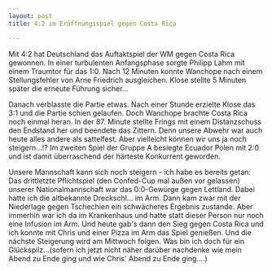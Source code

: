 ```yaml
---
layout: post
title: 4:2 im Eröffnungsspiel gegen Costa Rica

---
```


Mit 4:2 hat Deutschland das Auftaktspiel der WM gegen Costa Rica gewonnen. In einer turbulenten Anfangsphase sorgte Philipp Lahm mit einem Traumtor für das 1:0. Nach 12 Minuten konnte Wanchope nach einem Stellungsfehler von Arne Friedrich ausgleichen. Klose stellte 5 Minuten später die erneute Führung sicher...

Danach verblasste die Partie etwas. Nach einer Stunde erzielte Klose das 3:1 und die Partie schien gelaufen. Doch Wanchope brachte Costa Rica noch einmal heran. In der 87. Minute stellte Frings mit einem Distanzschuss den Endstand her und beendete das Zittern. Denn unsere Abwehr war auch heute alles andere als sattelfest. Aber vielleicht können wir uns ja noch steigern...!? Im zweiten Spiel der Gruppe A besiegte Ecuador Polen mit 2:0 und ist damit überraschend der härteste Konkurrent geworden.

Unsere Mannschaft kann sich noch steigern - ich habe es bereits getan: Das drittletzte Pflichtspiel (den Confed-Cup mal außen vor gelassen) unserer Nationalmannschaft war das 0:0-Gewürge gegen Lettland. Dabei hatte ich die altbekannte Dreckschl... im Arm. Dann kam zwar mit der Niederlage gegen Tschechien ein schwächeres Ergebnis zustande. Aber immerhin war ich da im Krankenhaus und hatte statt dieser Person nur noch eine Infusion im Arm. Und heute gab's dann den Sieg gegen Costa Rica und ich konnte mit Chris und einer Pizza im Arm das Spiel genießen. Und die nächste Steigerung wird am Mittwoch folgen. Was bin ich doch für ein Glückspilz...(sofern ich jetzt nicht näher darüber nachdenke wie mein Abend zu Ende ging und wie Chris' Abend zu Ende ging....)
